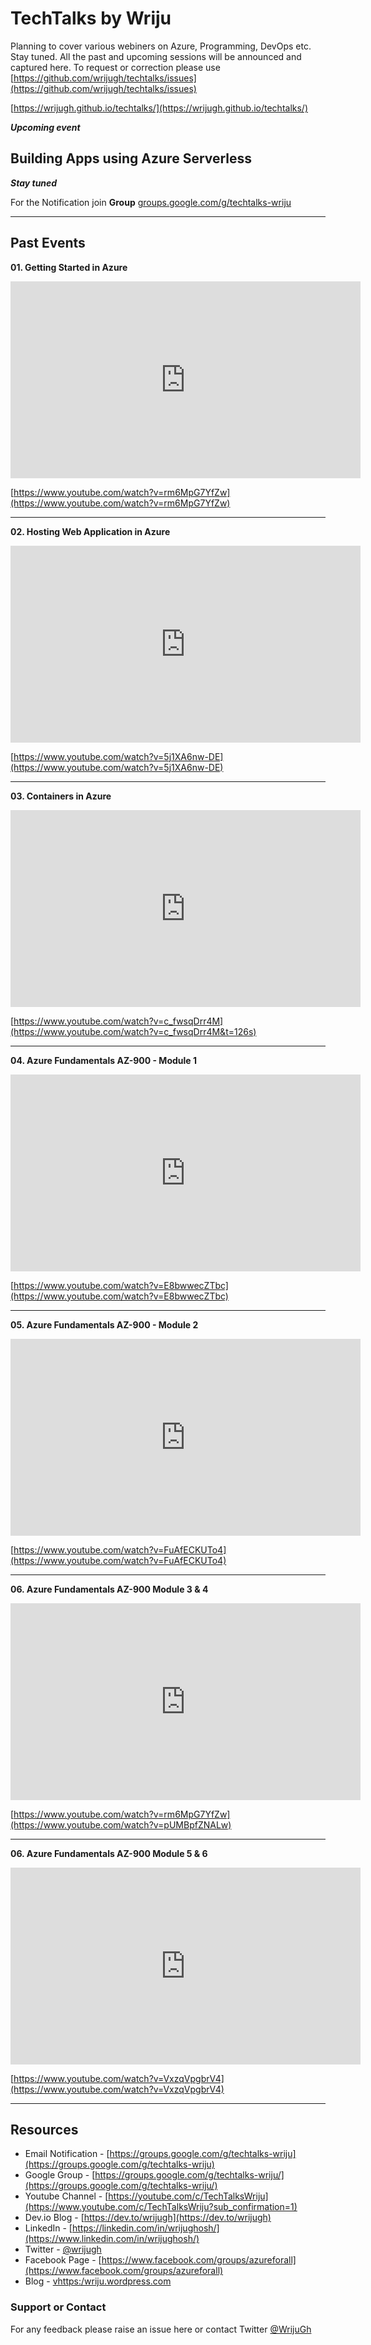# TechTalks by Wriju

Planning to cover various webiners on Azure, Programming, DevOps etc. Stay tuned. All the past and upcoming sessions will be announced and captured here. To request or correction please use [https://github.com/wrijugh/techtalks/issues](https://github.com/wrijugh/techtalks/issues)

[https://wrijugh.github.io/techtalks/](https://wrijugh.github.io/techtalks/)

***Upcoming event***

## Building Apps using Azure Serverless

***Stay tuned***

For the Notification join **Group** [groups.google.com/g/techtalks-wriju](https://groups.google.com/g/techtalks-wriju)  

---

<!-- 
- Function App
- CosmosDB
- Azure DevOps
- Databases in Azure 
-->

## Past Events

**01. Getting Started in Azure** 

<!-- [Slide - Upcoming]() -->

<iframe width="560" height="315" src="https://www.youtube.com/embed/rm6MpG7YfZw?start=870" title="YouTube video player" frameborder="0" allow="accelerometer; autoplay; clipboard-write; encrypted-media; gyroscope; picture-in-picture" allowfullscreen></iframe>

[https://www.youtube.com/watch?v=rm6MpG7YfZw](https://www.youtube.com/watch?v=rm6MpG7YfZw)

---

**02. Hosting Web Application in Azure** 

<iframe width="560" height="315" src="https://www.youtube.com/embed/5j1XA6nw-DE" title="YouTube video player" frameborder="0" allow="accelerometer; autoplay; clipboard-write; encrypted-media; gyroscope; picture-in-picture" allowfullscreen></iframe>

[https://www.youtube.com/watch?v=5j1XA6nw-DE](https://www.youtube.com/watch?v=5j1XA6nw-DE)

---

**03. Containers in Azure** 

<iframe width="560" height="315" src="https://www.youtube.com/embed/c_fwsqDrr4M?start=126" title="YouTube video player" frameborder="0" allow="accelerometer; autoplay; clipboard-write; encrypted-media; gyroscope; picture-in-picture" allowfullscreen></iframe>

[https://www.youtube.com/watch?v=c_fwsqDrr4M](https://www.youtube.com/watch?v=c_fwsqDrr4M&t=126s)

---

**04. Azure Fundamentals AZ-900 - Module 1** 

<iframe width="560" height="315" src="https://www.youtube.com/embed/E8bwwecZTbc" title="YouTube video player" frameborder="0" allow="accelerometer; autoplay; clipboard-write; encrypted-media; gyroscope; picture-in-picture" allowfullscreen></iframe>

[https://www.youtube.com/watch?v=E8bwwecZTbc](https://www.youtube.com/watch?v=E8bwwecZTbc)

---

**05. Azure Fundamentals AZ-900 - Module 2** 

<iframe width="560" height="315" src="https://www.youtube.com/embed/FuAfECKUTo4" title="YouTube video player" frameborder="0" allow="accelerometer; autoplay; clipboard-write; encrypted-media; gyroscope; picture-in-picture" allowfullscreen></iframe>

[https://www.youtube.com/watch?v=FuAfECKUTo4](https://www.youtube.com/watch?v=FuAfECKUTo4)

---

**06. Azure Fundamentals AZ-900 Module 3 & 4** 

<iframe width="560" height="315" src="https://www.youtube.com/embed/pUMBpfZNALw" title="YouTube video player" frameborder="0" allow="accelerometer; autoplay; clipboard-write; encrypted-media; gyroscope; picture-in-picture" allowfullscreen></iframe>

[https://www.youtube.com/watch?v=rm6MpG7YfZw](https://www.youtube.com/watch?v=pUMBpfZNALw)

---

**06. Azure Fundamentals AZ-900 Module 5 & 6** 

<iframe width="560" height="315" src="https://www.youtube.com/embed/VxzqVpgbrV4" title="YouTube video player" frameborder="0" allow="accelerometer; autoplay; clipboard-write; encrypted-media; gyroscope; picture-in-picture" allowfullscreen></iframe>

[https://www.youtube.com/watch?v=VxzqVpgbrV4](https://www.youtube.com/watch?v=VxzqVpgbrV4)

---


## Resources

- Email Notification - [https://groups.google.com/g/techtalks-wriju](https://groups.google.com/g/techtalks-wriju)
- Google Group - [https://groups.google.com/g/techtalks-wriju/](https://groups.google.com/g/techtalks-wriju/)
- Youtube Channel - [https://youtube.com/c/TechTalksWriju](https://www.youtube.com/c/TechTalksWriju?sub_confirmation=1)
- Dev.io Blog - [https://dev.to/wrijugh](https://dev.to/wrijugh)
- LinkedIn - [https://linkedin.com/in/wrijughosh/](https://www.linkedin.com/in/wrijughosh/)
- Twitter - [@wrijugh](https://twitter.com/wrijugh)
- Facebook Page - [https://www.facebook.com/groups/azureforall](https://www.facebook.com/groups/azureforall)
- Blog - [vhttps:/wriju.wordpress.com](https://wriju.wordpress.com/)

### Support or Contact

For any feedback please raise an issue here or contact Twitter [@WrijuGh](https://twitter.com/wrijugh)
